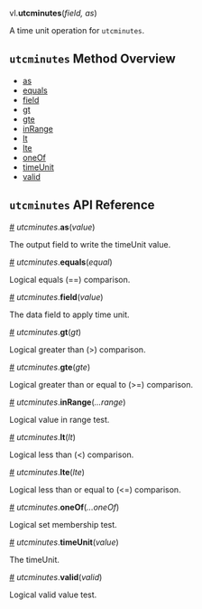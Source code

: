 vl.<b>utcminutes</b>(<em>field, as</em>)

A time unit operation for <code>utcminutes</code>.

## <code>utcminutes</code> Method Overview

* <a href="#as">as</a>
* <a href="#equals">equals</a>
* <a href="#field">field</a>
* <a href="#gt">gt</a>
* <a href="#gte">gte</a>
* <a href="#inRange">inRange</a>
* <a href="#lt">lt</a>
* <a href="#lte">lte</a>
* <a href="#oneOf">oneOf</a>
* <a href="#timeUnit">timeUnit</a>
* <a href="#valid">valid</a>

## <code>utcminutes</code> API Reference

<a id="as" href="#as">#</a>
<em>utcminutes</em>.<b>as</b>(<em>value</em>)

The output field to write the timeUnit value.

<a id="equals" href="#equals">#</a>
<em>utcminutes</em>.<b>equals</b>(<em>equal</em>)

Logical equals (==) comparison.

<a id="field" href="#field">#</a>
<em>utcminutes</em>.<b>field</b>(<em>value</em>)

The data field to apply time unit.

<a id="gt" href="#gt">#</a>
<em>utcminutes</em>.<b>gt</b>(<em>gt</em>)

Logical greater than (>) comparison.

<a id="gte" href="#gte">#</a>
<em>utcminutes</em>.<b>gte</b>(<em>gte</em>)

Logical greater than or equal to (>=) comparison.

<a id="inRange" href="#inRange">#</a>
<em>utcminutes</em>.<b>inRange</b>(<em>...range</em>)

Logical value in range test.

<a id="lt" href="#lt">#</a>
<em>utcminutes</em>.<b>lt</b>(<em>lt</em>)

Logical less than (<) comparison.

<a id="lte" href="#lte">#</a>
<em>utcminutes</em>.<b>lte</b>(<em>lte</em>)

Logical less than or equal to (<=) comparison.

<a id="oneOf" href="#oneOf">#</a>
<em>utcminutes</em>.<b>oneOf</b>(<em>...oneOf</em>)

Logical set membership test.

<a id="timeUnit" href="#timeUnit">#</a>
<em>utcminutes</em>.<b>timeUnit</b>(<em>value</em>)

The timeUnit.

<a id="valid" href="#valid">#</a>
<em>utcminutes</em>.<b>valid</b>(<em>valid</em>)

Logical valid value test.

